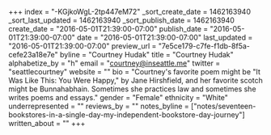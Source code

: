 +++
index = "-KGjkoWgL-2tp447eM72"
_sort_create_date = 1462163940
_sort_last_updated = 1462163940
_sort_publish_date = 1462163940
create_date = "2016-05-01T21:39:00-07:00"
publish_date = "2016-05-01T21:39:00-07:00"
date = "2016-05-01T21:39:00-07:00"
last_updated = "2016-05-01T21:39:00-07:00"
preview_url = "7e5ce179-c7fe-f1db-8f5a-cefe23a18e7e"
byline = "Courtney Hudak"
title = "Courtney Hudak"
alphabetize_by = "h"
email = "courtney@inseattle.me"
twitter = "seattlecourtney"
website = ""
bio = "Courtney's favorite poem might be \"It Was Like This: You Were Happy,\" by Jane Hirshfield, and her favorite scotch might be Bunnahabhain. Sometimes she practices law and sometimes she writes poems and essays."
gender = "Female"
ethnicity = "White"
underrepresented = ""
reviews_by = ""
notes_byline = ["notes/seventeen-bookstores-in-a-single-day-my-independent-bookstore-day-journey"]
written_about = ""
+++


